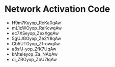 # Network Activation Code
* H9m7Kuyop_ReKa0qAw
* mL1cWOyop_ReKcwqAw
* ec7XSeyop_ZexXgqAw
* 5gUJGOyop_Ze2Y8qAw
* Cb5UTOyop_Zf-owqAw
* a8sfJ-yop_ZfK7UqAw
* kMteIeyop_Za_NAqAw
* oi_ZBOyop_ZbU7IqAw